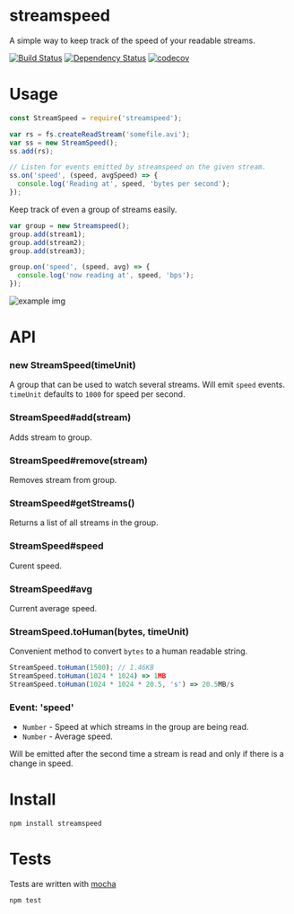 # streamspeed

A simple way to keep track of the speed of your readable streams.

[![Build Status](https://secure.travis-ci.org/fent/node-streamspeed.svg)](http://travis-ci.org/fent/node-streamspeed)
[![Dependency Status](https://david-dm.org/fent/node-streamspeed.svg)](https://david-dm.org/fent/node-streamspeed)
[![codecov](https://codecov.io/gh/fent/node-streamspeed/branch/master/graph/badge.svg)](https://codecov.io/gh/fent/node-streamspeed)

# Usage

```js
const StreamSpeed = require('streamspeed');

var rs = fs.createReadStream('somefile.avi');
var ss = new StreamSpeed();
ss.add(rs);

// Listen for events emitted by streamspeed on the given stream.
ss.on('speed', (speed, avgSpeed) => {
  console.log('Reading at', speed, 'bytes per second');
});
```

Keep track of even a group of streams easily.

```js
var group = new Streamspeed();
group.add(stream1);
group.add(stream2);
group.add(stream3);

group.on('speed', (speed, avg) => {
  console.log('now reading at', speed, 'bps');
});
```

![example img](http://i.imgur.com/y47Sc.png)

# API
### new StreamSpeed(timeUnit)
A group that can be used to watch several streams. Will emit `speed` events. `timeUnit` defaults to `1000` for speed per second.

### StreamSpeed#add(stream)
Adds stream to group.

### StreamSpeed#remove(stream)
Removes stream from group.

### StreamSpeed#getStreams()
Returns a list of all streams in the group.

### StreamSpeed#speed
Curent speed.

### StreamSpeed#avg
Current average speed.

### StreamSpeed.toHuman(bytes, timeUnit)
Convenient method to convert `bytes` to a human readable string.

```js
StreamSpeed.toHuman(1500); // 1.46KB
StreamSpeed.toHuman(1024 * 1024) => 1MB
StreamSpeed.toHuman(1024 * 1024 * 20.5, 's') => 20.5MB/s
```

### Event: 'speed'
* `Number` - Speed at which streams in the group are being read.
* `Number` - Average speed.

Will be emitted after the second time a stream is read and only if there is a change in speed.


# Install

    npm install streamspeed


# Tests
Tests are written with [mocha](https://mochajs.org)

```bash
npm test
```
